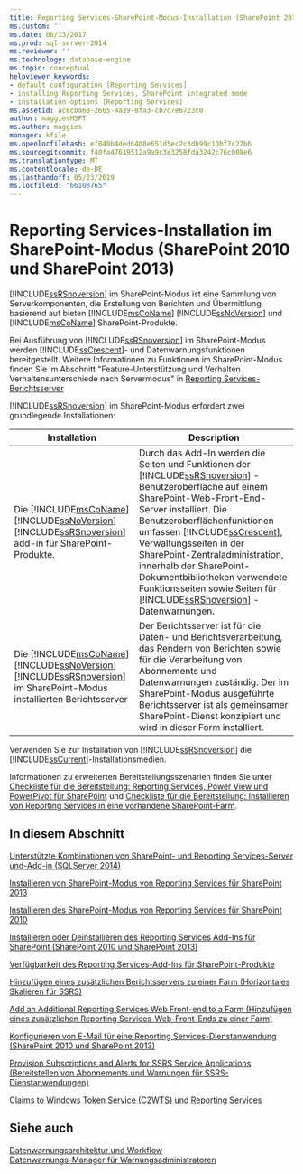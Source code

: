 ```yaml
---
title: Reporting Services-SharePoint-Modus-Installation (SharePoint 2010 und SharePoint 2013) | Microsoft-Dokumentation
ms.custom: ''
ms.date: 06/13/2017
ms.prod: sql-server-2014
ms.reviewer: ''
ms.technology: database-engine
ms.topic: conceptual
helpviewer_keywords:
- default configuration [Reporting Services]
- installing Reporting Services, SharePoint integrated mode
- installation options [Reporting Services]
ms.assetid: ac6cba68-2665-4a39-8fa3-cb7d7e6723c0
author: maggiesMSFT
ms.author: maggies
manager: kfile
ms.openlocfilehash: ef049b4ded6408e651d5ec2c3db99c10bf7c27b6
ms.sourcegitcommit: f40fa47619512a9a9c3e3258fda3242c76c008e6
ms.translationtype: MT
ms.contentlocale: de-DE
ms.lasthandoff: 05/23/2019
ms.locfileid: "66108765"
---
```

# <a name="reporting-services-sharepoint-mode-installation-sharepoint-2010-and-sharepoint-2013"></a>Reporting Services-Installation im SharePoint-Modus (SharePoint 2010 und SharePoint 2013)
  [!INCLUDE[ssRSnoversion](../../includes/ssrsnoversion-md.md)] im SharePoint-Modus ist eine Sammlung von Serverkomponenten, die Erstellung von Berichten und Übermittlung, basierend auf bieten [!INCLUDE[msCoName](../../includes/msconame-md.md)] [!INCLUDE[ssNoVersion](../../includes/ssnoversion-md.md)] und [!INCLUDE[msCoName](../../includes/msconame-md.md)] SharePoint-Produkte.  
  
 Bei Ausführung von [!INCLUDE[ssRSnoversion](../../includes/ssrsnoversion-md.md)] im SharePoint-Modus werden [!INCLUDE[ssCrescent](../../includes/sscrescent-md.md)]- und Datenwarnungsfunktionen bereitgestellt. Weitere Informationen zu Funktionen im SharePoint-Modus finden Sie im Abschnitt "Feature-Unterstützung und Verhalten Verhaltensunterschiede nach Servermodus" in [Reporting Services-Berichtsserver](../reporting-services-report-server.md)  
  
 [!INCLUDE[ssRSnoversion](../../includes/ssrsnoversion-md.md)] im SharePoint-Modus erfordert zwei grundlegende Installationen:  
  
|Installation|Description|  
|------------------|-----------------|  
|Die [!INCLUDE[msCoName](../../includes/msconame-md.md)] [!INCLUDE[ssNoVersion](../../includes/ssnoversion-md.md)] [!INCLUDE[ssRSnoversion](../../includes/ssrsnoversion-md.md)] add-in für SharePoint-Produkte.|Durch das Add-In werden die Seiten und Funktionen der [!INCLUDE[ssRSnoversion](../../includes/ssrsnoversion-md.md)] -Benutzeroberfläche auf einem SharePoint-Web-Front-End-Server installiert. Die Benutzeroberflächenfunktionen umfassen [!INCLUDE[ssCrescent](../../includes/sscrescent-md.md)], Verwaltungsseiten in der SharePoint-Zentraladministration, innerhalb der SharePoint-Dokumentbibliotheken verwendete Funktionsseiten sowie Seiten für [!INCLUDE[ssRSnoversion](../../includes/ssrsnoversion-md.md)] -Datenwarnungen.|  
|Die [!INCLUDE[msCoName](../../includes/msconame-md.md)] [!INCLUDE[ssNoVersion](../../includes/ssnoversion-md.md)] [!INCLUDE[ssRSnoversion](../../includes/ssrsnoversion-md.md)] im SharePoint-Modus installierten Berichtsserver|Der Berichtsserver ist für die Daten- und Berichtsverarbeitung, das Rendern von Berichten sowie für die Verarbeitung von Abonnements und Datenwarnungen zuständig. Der im SharePoint-Modus ausgeführte Berichtsserver ist als gemeinsamer SharePoint-Dienst konzipiert und wird in dieser Form installiert.|  
  
 Verwenden Sie zur Installation von [!INCLUDE[ssRSnoversion](../../includes/ssrsnoversion-md.md)] die [!INCLUDE[ssCurrent](../../includes/sscurrent-md.md)]-Installationsmedien.  
  
 Informationen zu erweiterten Bereitstellungsszenarien finden Sie unter [Checkliste für die Bereitstellung: Reporting Services, Power View und PowerPivot für SharePoint](../../sql-server/install/deployment-checklist-reporting-services-power-view-power-pivot-for-sharepoint.md) und [Checkliste für die Bereitstellung: Installieren von Reporting Services in eine vorhandene SharePoint-Farm](../../sql-server/install/deployment-checklist-install-reporting-services-existing-sharepoint-farm.md).  
  
## <a name="in-this-section"></a>In diesem Abschnitt  
 [Unterstützte Kombinationen von SharePoint- und Reporting Services-Server und-Add-in &#40;SQLServer 2014&#41;](supported-combinations-of-sharepoint-and-reporting-services-server.md)  
  
 [Installieren von SharePoint-Modus von Reporting Services für SharePoint 2013](../../sql-server/install/install-reporting-services-sharepoint-mode-for-sharepoint-2013.md)  
  
 [Installieren des SharePoint-Modus von Reporting Services für SharePoint 2010](../../sql-server/install/install-reporting-services-sharepoint-mode-for-sharepoint-2010.md)  
  
 [Installieren oder Deinstallieren des Reporting Services Add-Ins für SharePoint &#40;SharePoint 2010 und SharePoint 2013&#41;](install-or-uninstall-the-reporting-services-add-in-for-sharepoint.md)  
  
 [Verfügbarkeit des Reporting Services-Add-Ins für SharePoint-Produkte](where-to-find-the-reporting-services-add-in-for-sharepoint-products.md)  
  
 [Hinzufügen eines zusätzlichen Berichtsservers zu einer Farm &#40;Horizontales Skalieren für SSRS&#41;](add-an-additional-report-server-to-a-farm-ssrs-scale-out.md)  
  
 [Add an Additional Reporting Services Web Front-end to a Farm (Hinzufügen eines zusätzlichen Reporting Services-Web-Front-Ends zu einer Farm)](add-an-additional-reporting-services-web-front-end-to-a-farm.md)  
  
 [Konfigurieren von E-Mail für eine Reporting Services-Dienstanwendung &#40;SharePoint 2010 und SharePoint 2013&#41;](configure-e-mail-for-a-reporting-services-service-application.md)  
  
 [Provision Subscriptions and Alerts for SSRS Service Applications (Bereitstellen von Abonnements und Warnungen für SSRS-Dienstanwendungen)](provision-subscriptions-and-alerts-for-ssrs-service-applications.md)  
  
 [Claims to Windows Token Service &#40;C2WTS&#41; und Reporting Services](../../sql-server/install/claims-to-windows-token-service-c2wts-and-reporting-services.md)  
  
## <a name="see-also"></a>Siehe auch  
 [Datenwarnungsarchitektur und Workflow](../reporting-services-data-alerts.md#AlertingWF)   
 [Datenwarnungs-Manager für Warnungsadministratoren](../data-alert-manager-for-alerting-administrators.md)  
  
  
